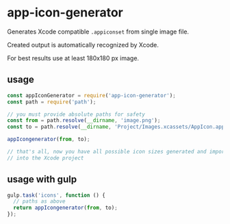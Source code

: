 # app-icon-generator

Generates Xcode compatible `.appiconset` from single image file.

Created output is automatically recognized by Xcode.

For best results use at least 180x180 px image.

## usage

```JavaScript
const appIconGenerator = require('app-icon-generator');
const path = require('path');

// you must provide absolute paths for safety
const from = path.resolve(__dirname, 'image.png');
const to = path.resolve(__dirname, 'Project/Images.xcassets/AppIcon.appiconset')

appIcongenerator(from, to);

// that's all, now you have all possible icon sizes generated and imported
// into the Xcode project
```

## usage with gulp

```JavaScript
gulp.task('icons', function () {
  // paths as above
  return appIcongenerator(from, to);
});
```
